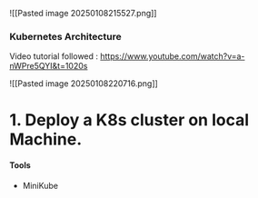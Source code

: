 ![[Pasted image 20250108215527.png]]

### Kubernetes Architecture 

Video tutorial followed  : https://www.youtube.com/watch?v=a-nWPre5QYI&t=1020s

![[Pasted image 20250108220716.png]]

# 1. Deploy a K8s cluster on local Machine.

#### Tools 
- MiniKube